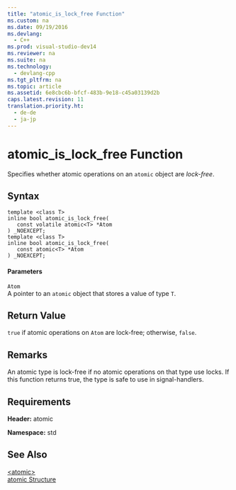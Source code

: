 ```yaml
---
title: "atomic_is_lock_free Function"
ms.custom: na
ms.date: 09/19/2016
ms.devlang: 
  - C++
ms.prod: visual-studio-dev14
ms.reviewer: na
ms.suite: na
ms.technology: 
  - devlang-cpp
ms.tgt_pltfrm: na
ms.topic: article
ms.assetid: 6e8cbc6b-bfcf-483b-9e18-c45a03139d2b
caps.latest.revision: 11
translation.priority.ht: 
  - de-de
  - ja-jp
---
```

# atomic_is_lock_free Function
Specifies whether atomic operations on an `atomic` object are *lock-free*.  
  
## Syntax  
  
```  
template <class T>  
inline bool atomic_is_lock_free(  
   const volatile atomic<T> *Atom  
) _NOEXCEPT;  
template <class T>  
inline bool atomic_is_lock_free(  
   const atomic<T> *Atom  
) _NOEXCEPT;  
```  
  
#### Parameters  
 `Atom`  
 A pointer to an `atomic` object that stores a value of type `T`.  
  
## Return Value  
 `true` if atomic operations on `Atom` are lock-free; otherwise, `false`.  
  
## Remarks  
 An atomic type is lock-free if no atomic operations on that type use locks. If this function returns true, the type is safe to use in signal-handlers.  
  
## Requirements  
 **Header:** atomic  
  
 **Namespace:** std  
  
## See Also  
 [<atomic\>](../vs140/-atomic-.md)   
 [atomic Structure](../vs140/atomic-Structure.md)